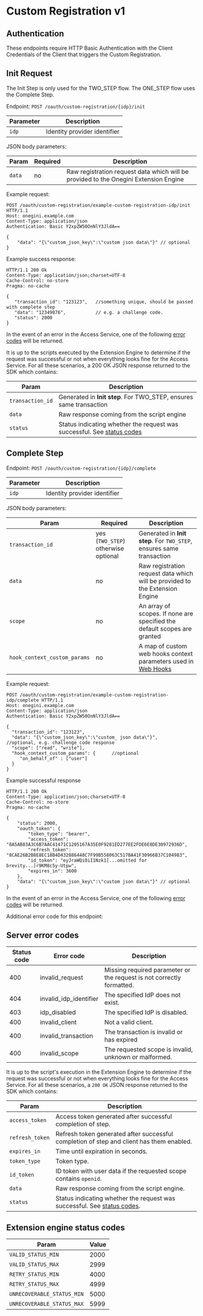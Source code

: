 # Custom Registration v1

## Authentication

These endpoints require HTTP Basic Authentication with the Client Credentials of the Client that
triggers the Custom Registration.

## Init Request

The Init Step is only used for the TWO_STEP flow. The ONE_STEP flow uses the Complete Step.

Endpoint: `POST /oauth/custom-registration/{idp}/init`

| Parameter | Description                  |
|-----------|------------------------------|
| `idp`     | Identity provider identifier |

JSON body parameters:

| Param   | Required  | Description                                                                          |
|---------|-----------|--------------------------------------------------------------------------------------|
| `data`  | no        | Raw registration request data which will be provided to the Onegini Extension Engine |

Example request:

```http
POST /oauth/custom-registration/example-custom-registration-idp/init HTTP/1.1
Host: onegini.example.com
Content-Type: application/json
Authentication: Basic Y2xpZW50OnNlY3JldA==

{
    "data": "{\"custom_json_key\":\"custom json data\"}" // optional
}
```

Example success response:

```http
HTTP/1.1 200 Ok
Content-Type: application/json;charset=UTF-8
Cache-Control: no-store
Pragma: no-cache

{
   "transaction_id": "123123",   //something unique, should be passed with complete step
   "data": "12349876",           // e.g. a challenge code.
   "status": 2000
}
```

In the event of an error in the Access Service, one of the following [error codes](#server-error-codes) will be returned.

It is up to the scripts executed by the Extension Engine to determine if the request was successful or not when everything looks fine for
the Access Service. For all these scenarios, a 200 OK JSON response returned to the SDK which contains:

| Param            | Description                                                                                              |
|------------------|----------------------------------------------------------------------------------------------------------|
| `transaction_id` | Generated in **Init step**. For TWO_STEP, ensures same transaction                                       |
| `data`           | Raw response coming from the script engine                                                               |
| `status`         | Status indicating whether the request was successful. See [status codes](#extension-engine-status-codes) |

## Complete Step

Endpoint: `POST /oauth/custom-registration/{idp}/complete`

| Parameter | Description                  |
|-----------|------------------------------|
| `idp`     | Identity provider identifier |

JSON body parameters:

| Param                        | Required                             | Description                                                                                                         |
|------------------------------|--------------------------------------|---------------------------------------------------------------------------------------------------------------------|
| `transaction_id`             | yes (`TWO_STEP`) otherwise optional  | Generated in **Init step**. For `TWO_STEP`, ensures same transaction                                                |
| `data`                       | no                                   | Raw registration request data which will be provided to the Extension Engine                                        |
| `scope`                      | no                                   | An array of scopes. If none are specified the default scopes are granted                                            |
| `hook_context_custom_params` | no                                   | A map of custom web hooks context parameters used in [Web Hooks](../../topics/integration-extension/hooks/index.md) |
Example request:

```http
POST /oauth/custom-registration/example-custom-registration-idp/complete HTTP/1.1
Host: onegini.example.com
Content-Type: application/json
Authentication: Basic Y2xpZW50OnNlY3JldA==

{
  "transaction_id": "123123",
  "data": "{\"custom_json_key\":\"custom_ json data\"}",      //optional, e.g. challenge code response
  "scope": ["read", "write"],
  "hook_context_custom_params": {      //optional
     "on_behalf_of" : ["user"]
  }
}
```

Example successful response

```http
HTTP/1.1 200 Ok
Content-Type: application/json;charset=UTF-8
Cache-Control: no-store
Pragma: no-cache

{
    "status": 2000,
    "oauth_token": {
        "token_type": "bearer",
        "access_token": "8A5AB83A3C6B7AAC41471C1205167A35E0F9281ED277EE2FDE6E8DE30972936D",
        "refresh_token": "8CAE26B2B8E8EC18B4D432886448C7F99B558063C517BA41F30966B37C104983",
        "id_token": "eyJraWQiOiI1Nzk1[...omitted for brevity...]r9KM8c5y-Utpw",
        "expires_in": 3600
    },
    "data": "{\"custom_json_key\":\"custom json data\"}" // optional
}
```

In the event of an error in the Access Service, one of the following [error codes](#server-error-codes) will be returned.

Additional error code for this endpoint:

## Server error codes

| Status code | Error code             | Description                                                           |
|-------------|------------------------|-----------------------------------------------------------------------|
| 400         | invalid_request        | Missing required parameter or the request is not correctly formatted. |
| 404         | invalid_idp_identifier | The specified IdP does not exist.                                     |
| 403         | idp_disabled           | The specified IdP is disabled.                                        |
| 400         | invalid_client         | Not a valid client.                                                   |
| 400         | invalid_transaction    | The transaction is invalid or has expired                             |
| 400         | invalid_scope          | The requested scope is invalid, unknown or malformed.                 |

It is up to the script's execution in the Extension Engine to determine if the request was successful or not when everything looks fine for
the Access Service. For all these scenarios, a `200 OK` JSON response returned to the SDK which contains:

| Param                     | Description                                                                                               |
|---------------------------|-----------------------------------------------------------------------------------------------------------|
| `access_token`            | Access token generated after successful completion of step.                                               |
| `refresh_token`           | Refresh token generated after successful completion of step and client has them enabled.                  |
| `expires_in`              | Time until expiration in seconds.                                                                         |
| `token_type`              | Token type.                                                                                               |
| `id_token`                | ID token with user data if the requested scope contains `openid`.                                         |
| `data`                    | Raw response coming from the script engine.                                                               |
| `status`                  | Status indicating whether the request was successful. See [status codes](#extension-engine-status-codes). |

## Extension engine status codes

| Param                        | Value  |
|------------------------------|--------|
| `VALID_STATUS_MIN`           | 2000   |
| `VALID_STATUS_MAX`           | 2999   |
| `RETRY_STATUS_MIN`           | 4000   |
| `RETRY_STATUS_MAX`           | 4999   |
| `UNRECOVERABLE_STATUS_MIN`   | 5000   |
| `UNRECOVERABLE_STATUS_MAX`   | 5999   |
